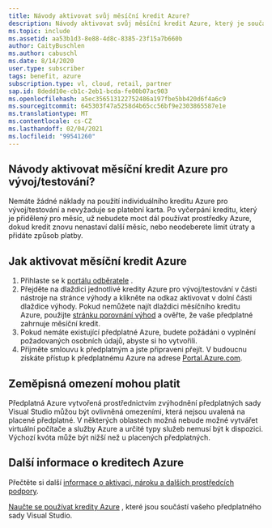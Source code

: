 ```yaml
---
title: Návody aktivovat svůj měsíční kredit Azure?
description: Návody aktivovat svůj měsíční kredit Azure, který je součástí mého předplatného sady Visual Studio?
ms.topic: include
ms.assetid: aa53b1d3-8e88-4d8c-8385-23f15a7b660b
author: CaityBuschlen
ms.author: cabuschl
ms.date: 8/14/2020
user.type: subscriber
tags: benefit, azure
subscription.type: vl, cloud, retail, partner
sap.id: 8dedd10e-cb1c-2eb1-bcda-fe00b07ac903
ms.openlocfilehash: a5ec356513122752486a197fbe5bb420d6f4a6c9
ms.sourcegitcommit: 645303f47a5258d4b65cc56bf9e2303865587e1e
ms.translationtype: MT
ms.contentlocale: cs-CZ
ms.lasthandoff: 02/04/2021
ms.locfileid: "99541260"
---
```

## <a name="how-do-i-activate-my-monthly-azure-devtest-individual-credit"></a>Návody aktivovat měsíční kredit Azure pro vývoj/testování? 

Nemáte žádné náklady na použití individuálního kreditu Azure pro vývoj/testování a nevyžaduje se platební karta. Po vyčerpání kreditu, který je přidělený pro měsíc, už nebudete moct dál používat prostředky Azure, dokud kredit znovu nenastaví další měsíc, nebo neodeberete limit útraty a přidáte způsob platby.  

## <a name="how-to-activate-azure-monthly-credit"></a>Jak aktivovat měsíční kredit Azure

1. Přihlaste se k [portálu odběratele](https://my.visualstudio.com/benefits) . 
1. Přejděte na dlaždici jednotlivé kredity Azure pro vývoj/testování v části nástroje na stránce výhody a klikněte na odkaz aktivovat v dolní části dlaždice výhody. Pokud nemůžete najít dlaždici měsíčního kreditu Azure, použijte [stránku porovnání výhod](https://visualstudio.microsoft.com/vs/benefits/#azure?cat=visual-studio-enterprise-subscription) a ověřte, že vaše předplatné zahrnuje měsíční kredit. 
1. Pokud nemáte existující předplatné Azure, budete požádáni o vyplnění požadovaných osobních údajů, abyste si ho vytvořili.  
1. Přijměte smlouvu k předplatným a jste připraveni přejít. V budoucnu získáte přístup k předplatnému Azure na adrese [Portal.Azure.com](https://portal.azure.com/). 

## <a name="geographic-restrictions-may-apply"></a>Zeměpisná omezení mohou platit 

Předplatná Azure vytvořená prostřednictvím zvýhodnění předplatných sady Visual Studio můžou být ovlivněná omezeními, která nejsou uvalená na placené předplatné. V některých oblastech možná nebude možné vytvářet virtuální počítače a služby Azure a určité typy služeb nemusí být k dispozici. Výchozí kvóta může být nižší než u placených předplatných.  

## <a name="more-information-about-azure-credits"></a>Další informace o kreditech Azure
Přečtěte si další [informace o aktivaci, nároku a dalších prostředcích podpory](https://docs.microsoft.com/visualstudio/subscriptions/vs-azure).  

[Naučte se používat kredity Azure](https://azure.microsoft.com/pricing/member-offers/credit-for-visual-studio-subscribers/#azure-credits) , které jsou součástí vašeho předplatného sady Visual Studio.  
